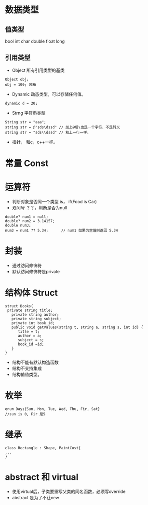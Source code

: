 # 数据类型
## 值类型
bool int char double float long

## 引用类型
* Object 所有引用类型的基类

```
Object obj;
obj = 100; 装箱
```

* Dynamic 动态类型，可以存储任何值。

```
dynamic d = 20;
```

* Strng 字符串类型
```
String str = "aaa";
string str = @"sds\dssd" // 加上@后\也是一个字符，不是转义
string str = "sds\\dssd" // 和上一行一样。
```

* 指针， 和c，c++一样。

# 常量 Const

# 运算符
* 判断对象是否同一个类型 is， if(Food is Car)
* 双问号 ？？，判断是否为null
```
double? num1 = null;
double? num2 = 3.14157;
double num3;
num3 = num1 ?? 5.34;      // num1 如果为空值则返回 5.34
```


# 封装
* 通过访问修饰符
* 默认访问修饰符是private

# 结构体 Struct
```
struct Books{
 private string title;
   private string author;
   private string subject;
   private int book_id;
   public void getValues(string t, string a, string s, int id) {
      title = t;
      author = a;
      subject = s;
      book_id =id;
   }
}
```

* 结构不能有默认构造函数
* 结构不支持集成
* 结构值值类型。

# 枚举
```
enum Days{Sun, Mon, Tue, Wed, Thu, Fir, Sat}
//sun is 0, Fir 是5
```


# 继承

```
class Rectangle : Shape, PaintCost{
...
}
```


# abstract 和 virtual
* 使用virtual后，子类要重写父类的同名函数，必须写override
* abstract 是为了不让new 







